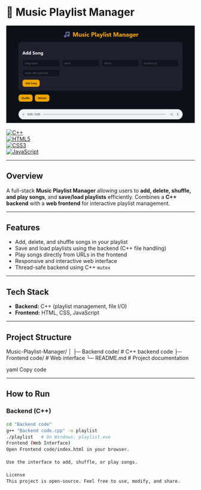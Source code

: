 # 🎵 Music Playlist Manager

![Music Playlist Manager](frontend-screenshot.png)  

[![C++](https://img.shields.io/badge/Backend-C++-blue)](https://isocpp.org/)  
[![HTML5](https://img.shields.io/badge/Frontend-HTML5-orange)](https://developer.mozilla.org/en-US/docs/Web/HTML)  
[![CSS3](https://img.shields.io/badge/CSS3-blue)](https://developer.mozilla.org/en-US/docs/Web/CSS)  
[![JavaScript](https://img.shields.io/badge/JavaScript-yellow)](https://developer.mozilla.org/en-US/docs/Web/JavaScript)  

---

## **Overview**
A full-stack **Music Playlist Manager** allowing users to **add, delete, shuffle, and play songs**, and **save/load playlists** efficiently. Combines a **C++ backend** with a **web frontend** for interactive playlist management.

---

## **Features**
- Add, delete, and shuffle songs in your playlist  
- Save and load playlists using the backend (C++ file handling)  
- Play songs directly from URLs in the frontend  
- Responsive and interactive web interface  
- Thread-safe backend using C++ `mutex`  

---

## **Tech Stack**
- **Backend:** C++ (playlist management, file I/O)  
- **Frontend:** HTML, CSS, JavaScript  

---

## **Project Structure**
Music-Playlist-Manager/
│
├─ Backend code/ # C++ backend code
├─ Frontend code/ # Web interface
└─ README.md # Project documentation

yaml
Copy code

---

## **How to Run**

### Backend (C++)
```bash
cd "Backend code"
g++ "Backend code.cpp" -o playlist
./playlist   # On Windows: playlist.exe
Frontend (Web Interface)
Open Frontend code/index.html in your browser.

Use the interface to add, shuffle, or play songs.

License
This project is open-source. Feel free to use, modify, and share.
